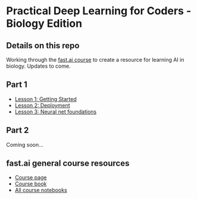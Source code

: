 # Practical Deep Learning for Coders - Biology Edition
## Details on this repo 
Working through the [fast.ai course](https://course.fast.ai/) to create a resource for learning AI in biology. Updates to come.

## Part 1
- [Lesson 1: Getting Started](/part-1/lesson-1-getting-started/)
- [Lesson 2: Deployment](/part-1/lesson-2-deployment/)
- [Lesson 3: Neural net foundations](/part-1/lesson-3-neural-net-foundations/)

## Part 2
Coming soon...

## fast.ai general course resources
- [Course page](https://course.fast.ai/)
- [Course book](https://course.fast.ai/Resources/book.html)
- [All course notebooks](https://github.com/fastai/course22)
